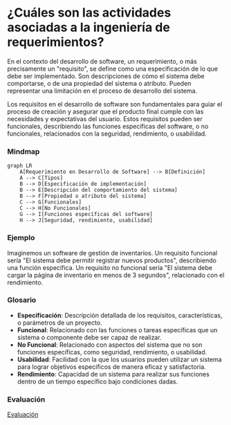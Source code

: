 # ¿Cuáles son las actividades asociadas a la ingeniería de requerimientos?

En el contexto del desarrollo de software, un requerimiento, o más precisamente un "requisito", se define como una especificación de lo que debe ser implementado. Son descripciones de cómo el sistema debe comportarse, o de una propiedad del sistema o atributo. Pueden representar una limitación en el proceso de desarrollo del sistema.

Los requisitos en el desarrollo de software son fundamentales para guiar el proceso de creación y asegurar que el producto final cumple con las necesidades y expectativas del usuario. Estos requisitos pueden ser funcionales, describiendo las funciones específicas del software, o no funcionales, relacionados con la seguridad, rendimiento, o usabilidad.

### Mindmap
```mermaid
graph LR
    A[Requerimiento en Desarrollo de Software] --> B[Definición]
    A --> C[Tipos]
    B --> D[Especificación de implementación]
    B --> E[Descripción del comportamiento del sistema]
    B --> F[Propiedad o atributo del sistema]
    C --> G[Funcionales]
    C --> H[No Funcionales]
    G --> I[Funciones específicas del software]
    H --> J[Seguridad, rendimiento, usabilidad]
```

### Ejemplo
Imaginemos un software de gestión de inventarios. Un requisito funcional sería "El sistema debe permitir registrar nuevos productos", describiendo una función específica. Un requisito no funcional sería "El sistema debe cargar la página de inventario en menos de 3 segundos", relacionado con el rendimiento.

### Glosario
- **Especificación**: Descripción detallada de los requisitos, características, o parámetros de un proyecto.
- **Funcional**: Relacionado con las funciones o tareas específicas que un sistema o componente debe ser capaz de realizar.
- **No Funcional**: Relacionado con aspectos del sistema que no son funciones específicas, como seguridad, rendimiento, o usabilidad.
- **Usabilidad**: Facilidad con la que los usuarios pueden utilizar un sistema para lograr objetivos específicos de manera eficaz y satisfactoria.
- **Rendimiento**: Capacidad de un sistema para realizar sus funciones dentro de un tiempo específico bajo condiciones dadas.

### Evaluación
[Evaluación](https://colab.research.google.com/github/IngenieriaDeRequerimientosDaVinci/preguntas/blob/main/Unidad%201/Cu%C3%A1les%20son%20las%20actividades%20asociadas%20a%20la%20ingenier%C3%ADa%20de%20requerimientos/Evaluador.ipynb)
